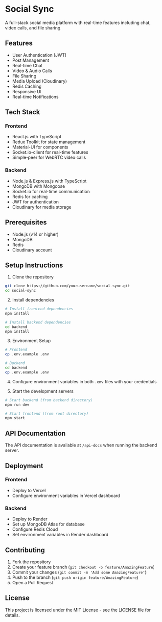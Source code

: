 # Social Sync

A full-stack social media platform with real-time features including chat, video calls, and file sharing.

## Features

- User Authentication (JWT)
- Post Management
- Real-time Chat
- Video & Audio Calls
- File Sharing
- Media Upload (Cloudinary)
- Redis Caching
- Responsive UI
- Real-time Notifications

## Tech Stack

### Frontend
- React.js with TypeScript
- Redux Toolkit for state management
- Material-UI for components
- Socket.io-client for real-time features
- Simple-peer for WebRTC video calls

### Backend
- Node.js & Express.js with TypeScript
- MongoDB with Mongoose
- Socket.io for real-time communication
- Redis for caching
- JWT for authentication
- Cloudinary for media storage

## Prerequisites

- Node.js (v14 or higher)
- MongoDB
- Redis
- Cloudinary account

## Setup Instructions

1. Clone the repository
```bash
git clone https://github.com/yourusername/social-sync.git
cd social-sync
```

2. Install dependencies
```bash
# Install frontend dependencies
npm install

# Install backend dependencies
cd backend
npm install
```

3. Environment Setup
```bash
# Frontend
cp .env.example .env

# Backend
cd backend
cp .env.example .env
```

4. Configure environment variables in both `.env` files with your credentials

5. Start the development servers
```bash
# Start backend (from backend directory)
npm run dev

# Start frontend (from root directory)
npm start
```

## API Documentation

The API documentation is available at `/api-docs` when running the backend server.

## Deployment

### Frontend
- Deploy to Vercel
- Configure environment variables in Vercel dashboard

### Backend
- Deploy to Render
- Set up MongoDB Atlas for database
- Configure Redis Cloud
- Set environment variables in Render dashboard

## Contributing

1. Fork the repository
2. Create your feature branch (`git checkout -b feature/AmazingFeature`)
3. Commit your changes (`git commit -m 'Add some AmazingFeature'`)
4. Push to the branch (`git push origin feature/AmazingFeature`)
5. Open a Pull Request

## License

This project is licensed under the MIT License - see the LICENSE file for details. 